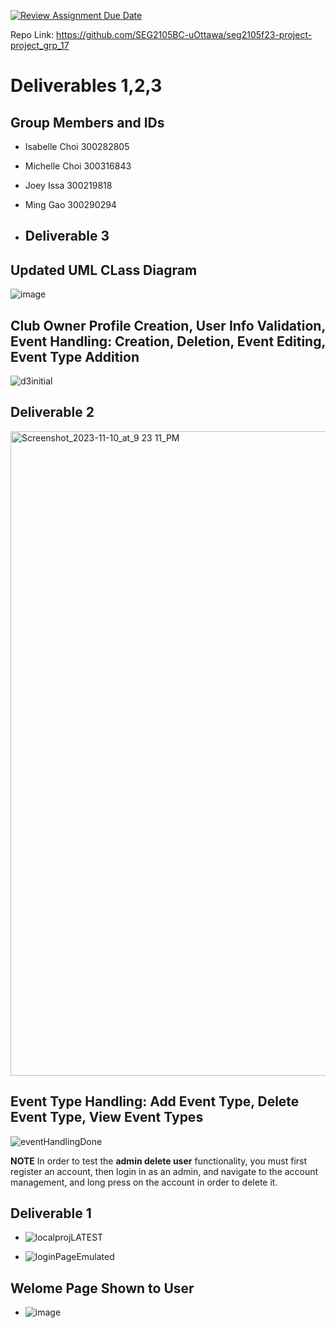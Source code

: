 [![Review Assignment Due Date](https://classroom.github.com/assets/deadline-readme-button-24ddc0f5d75046c5622901739e7c5dd533143b0c8e959d652212380cedb1ea36.svg)](https://classroom.github.com/a/NsogzK3F)

Repo Link: https://github.com/SEG2105BC-uOttawa/seg2105f23-project-project_grp_17

# Deliverables 1,2,3

## Group Members and IDs
- Isabelle Choi 300282805
- Michelle Choi 300316843
- Joey Issa 300219818
- Ming Gao 300290294

- ## Deliverable 3


## Updated UML CLass Diagram
![image](https://github.com/SEG2105BC-uOttawa/seg2105f23-project-project_grp_17/assets/67203277/42ad6e6b-0696-4276-91e1-d3c64c0524a6)


## Club Owner Profile Creation, User Info Validation, Event Handling: Creation, Deletion, Event Editing, Event Type Addition
![d3initial](https://github.com/SEG2105BC-uOttawa/seg2105f23-project-project_grp_17/assets/67203277/76994085-622f-498a-90e0-77311971e421)


## Deliverable 2

<img width="1031" alt="Screenshot_2023-11-10_at_9 23 11_PM" src="https://github.com/SEG2105BC-uOttawa/seg2105f23-project-project_grp_17/assets/67203277/9174bea9-e0dc-4796-abdc-86b70f148f1e">

## Event Type Handling: Add Event Type, Delete Event Type, View Event Types

![eventHandlingDone](https://github.com/SEG2105BC-uOttawa/seg2105f23-project-project_grp_17/assets/116132879/3235ac91-3e7a-4ef6-96c2-e79dd0b9220b)


**NOTE** In order to test the **admin delete user** functionality, you must first register an account, then login in as an admin, and navigate to the account management, and long press on the account in order to delete it.


## Deliverable 1 

- ![localprojLATEST](https://github.com/SEG2105BC-uOttawa/seg2105f23-project-project_grp_17/assets/67203277/538fae5a-dfe0-4586-9b05-8d7215d64a07)

- ![loginPageEmulated](https://github.com/SEG2105BC-uOttawa/seg2105f23-project-project_grp_17/assets/67203277/e7cf2c9b-43cd-47f8-93c0-70b7446b4a0e)

## Welome Page Shown to User

- ![image](https://github.com/SEG2105BC-uOttawa/seg2105f23-project-project_grp_17/assets/67203277/83ca4b24-4829-4bf8-9ab2-e2838853d838)


